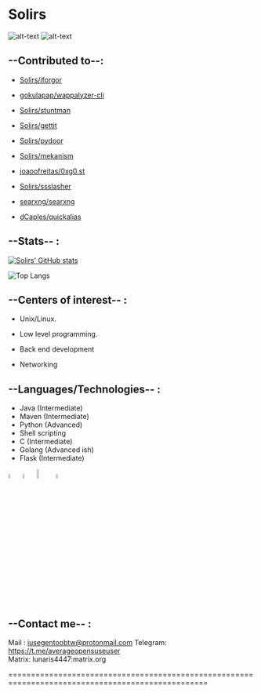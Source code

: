 # Solirs

![alt-text](https://img.shields.io/badge/OSes-OpenSUSE%20Tumbleweed%20&%20Debian-informational?&style=for-the-badge&color=purple) ![alt-text](https://img.shields.io/badge/Text_Editor-VSCodium-informational?&style=for-the-badge&color=darkblue)

## --Contributed to--:

- [Solirs/iforgor](https://github.com/Solirs/iforgor)

- [gokulapap/wappalyzer-cli](https://github.com/gokulapap/wappalyzer-cli)

- [Solirs/stuntman](https://github.com/Solirs/stuntman)

- [Solirs/gettit](https://github.com/Solirs/Gettit-Reddit-Video-Downloader)

- [Solirs/pydoor](https://github.com/Solirs/pydoor)

- [Solirs/mekanism](https://github.com/Solirs/mekanism)

- [joaoofreitas/0xg0.st](https://github.com/joaoofreitas/0xg0.st)

- [Solirs/ssslasher](https://github.com/Solirs/ssslasher)

- [searxng/searxng](https://github.com/searxng/searxng)

- [dCaples/quickalias](https://github.com/dCaples/quickalias)

## --Stats-- :

[![Solirs' GitHub stats](https://github-readme-stats.vercel.app/api?username=Solirs&theme=radical&count_private=true)](https://github.com/anuraghazra/github-readme-stats)

![Top Langs](https://github-readme-stats.vercel.app/api/top-langs/?username=Solirs&layout=compact&theme=radical)

## --Centers of interest-- :

- Unix/Linux.

- Low level programming.

- Back end development

- Networking


## --Languages/Technologies-- :

- Java (Intermediate)
- Maven (Intermediate)
- Python (Advanced)
- Shell scripting
- C (Intermediate)
- Golang (Advanced ish)
- Flask (Intermediate)

<img src="https://github.com/yurijserrano/Github-Profile-Readme-Logos/blob/master/programming%20languages/c.svg" width=5% height=5%> <img src="https://github.com/yurijserrano/Github-Profile-Readme-Logos/blob/master/programming%20languages/python.svg" width=5% height=5%> <img src="https://github.com/yurijserrano/Github-Profile-Readme-Logos/blob/master/programming%20languages/java.svg" width=7% height=7%> <img src="https://github.com/yurijserrano/Github-Profile-Readme-Logos/blob/master/programming%20languages/go.svg" width=5% height=5%>

## --Contact me-- : 

Mail : iusegentoobtw@protonmail.com 
Telegram: https://t.me/averageopensuseuser  
Matrix: lunaris4447:matrix.org  

==================================================================================================
